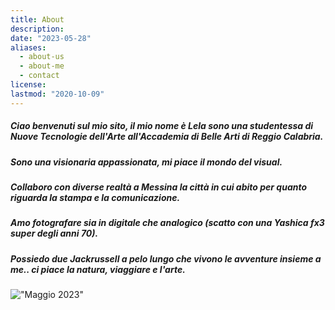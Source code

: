 ```yaml
---
title: About
description:
date: "2023-05-28"
aliases:
  - about-us
  - about-me
  - contact
license:
lastmod: "2020-10-09"
---
```


##### Ciao benvenuti sul mio sito, il mio nome è Lela sono una studentessa di Nuove Tecnologie dell'Arte all'Accademia di Belle Arti di Reggio Calabria.

##### Sono una visionaria appassionata, mi piace il mondo del visual.

##### Collaboro con diverse realtà a Messina la città in cui abito per quanto riguarda la stampa e la comunicazione.

##### Amo fotografare sia in digitale che analogico (scatto con una Yashica fx3 super degli anni 70).

##### Possiedo due Jackrussell a pelo lungo che vivono le avventure insieme a me.. ci piace la natura, viaggiare e l'arte.

!["Maggio 2023"](img/yashilela.jpeg)

